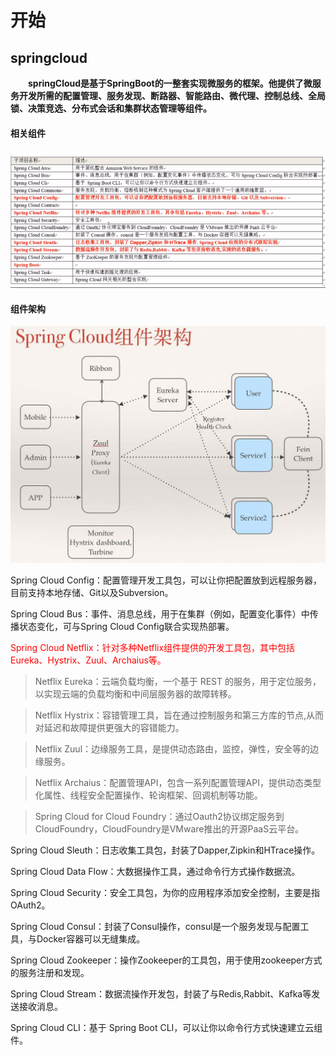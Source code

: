# 开始

## springcloud

&emsp;&emsp;**springCloud是基于SpringBoot的一整套实现微服务的框架。他提供了微服务开发所需的配置管理、服务发现、断路器、智能路由、微代理、控制总线、全局锁、决策竞选、分布式会话和集群状态管理等组件。**

#### 相关组件

![](/assets/相关组件.png)

#### 组件架构

![](/assets/组件架构.png)

Spring Cloud Config：配置管理开发工具包，可以让你把配置放到远程服务器，目前支持本地存储、Git以及Subversion。

  Spring Cloud Bus：事件、消息总线，用于在集群（例如，配置变化事件）中传播状态变化，可与Spring Cloud Config联合实现热部署。

  <font color=red>Spring Cloud Netflix：针对多种Netflix组件提供的开发工具包，其中包括Eureka、Hystrix、Zuul、Archaius等。</font>

  > Netflix Eureka：云端负载均衡，一个基于 REST 的服务，用于定位服务，以实现云端的负载均衡和中间层服务器的故障转移。
  
  > Netflix Hystrix：容错管理工具，旨在通过控制服务和第三方库的节点,从而对延迟和故障提供更强大的容错能力。

  > Netflix Zuul：边缘服务工具，是提供动态路由，监控，弹性，安全等的边缘服务。

  > Netflix Archaius：配置管理API，包含一系列配置管理API，提供动态类型化属性、线程安全配置操作、轮询框架、回调机制等功能。

  > Spring Cloud for Cloud Foundry：通过Oauth2协议绑定服务到CloudFoundry，CloudFoundry是VMware推出的开源PaaS云平台。

  Spring Cloud Sleuth：日志收集工具包，封装了Dapper,Zipkin和HTrace操作。

  Spring Cloud Data Flow：大数据操作工具，通过命令行方式操作数据流。
  
  Spring Cloud Security：安全工具包，为你的应用程序添加安全控制，主要是指OAuth2。
  
  Spring Cloud Consul：封装了Consul操作，consul是一个服务发现与配置工具，与Docker容器可以无缝集成。

  Spring Cloud Zookeeper：操作Zookeeper的工具包，用于使用zookeeper方式的服务注册和发现。

  Spring Cloud Stream：数据流操作开发包，封装了与Redis,Rabbit、Kafka等发送接收消息。

  Spring Cloud CLI：基于 Spring Boot CLI，可以让你以命令行方式快速建立云组件。

